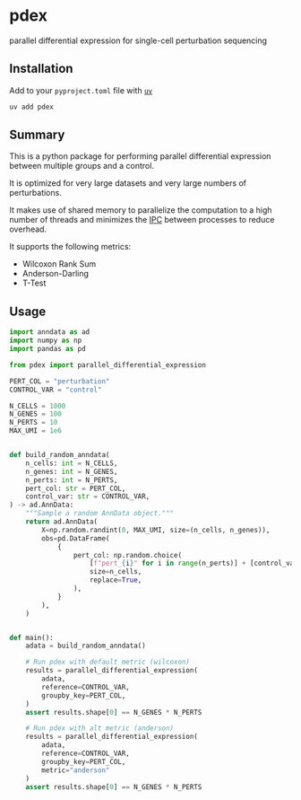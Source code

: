 # pdex

parallel differential expression for single-cell perturbation sequencing

## Installation

Add to your `pyproject.toml` file with [`uv`](https://github.com/astral-sh/uv)

```bash
uv add pdex
```

## Summary

This is a python package for performing parallel differential expression between multiple groups and a control.

It is optimized for very large datasets and very large numbers of perturbations.

It makes use of shared memory to parallelize the computation to a high number of threads and minimizes the [IPC](https://en.wikipedia.org/wiki/Inter-process_communication) between processes to reduce overhead.

It supports the following metrics:

- Wilcoxon Rank Sum
- Anderson-Darling
- T-Test

## Usage

```python
import anndata as ad
import numpy as np
import pandas as pd

from pdex import parallel_differential_expression

PERT_COL = "perturbation"
CONTROL_VAR = "control"

N_CELLS = 1000
N_GENES = 100
N_PERTS = 10
MAX_UMI = 1e6


def build_random_anndata(
    n_cells: int = N_CELLS,
    n_genes: int = N_GENES,
    n_perts: int = N_PERTS,
    pert_col: str = PERT_COL,
    control_var: str = CONTROL_VAR,
) -> ad.AnnData:
    """Sample a random AnnData object."""
    return ad.AnnData(
        X=np.random.randint(0, MAX_UMI, size=(n_cells, n_genes)),
        obs=pd.DataFrame(
            {
                pert_col: np.random.choice(
                    [f"pert_{i}" for i in range(n_perts)] + [control_var],
                    size=n_cells,
                    replace=True,
                ),
            }
        ),
    )


def main():
    adata = build_random_anndata()

    # Run pdex with default metric (wilcoxon)
    results = parallel_differential_expression(
        adata,
        reference=CONTROL_VAR,
        groupby_key=PERT_COL,
    )
    assert results.shape[0] == N_GENES * N_PERTS

    # Run pdex with alt metric (anderson)
    results = parallel_differential_expression(
        adata,
        reference=CONTROL_VAR,
        groupby_key=PERT_COL,
        metric="anderson"
    )
    assert results.shape[0] == N_GENES * N_PERTS
```
